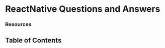 # ReactNative Questions and Answers 
 ### Resources 
 

 ## Table of Contents

<br/><br/><br/><br/>

